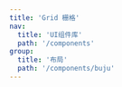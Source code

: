 ```yaml
---
title: 'Grid 栅格'
nav:
  title: 'UI组件库'
  path: '/components'
group:
  title: '布局'
  path: '/components/buju'
---
```


<code src="./demos/index.tsx"></code> <API></API>
